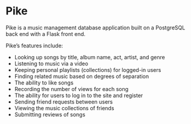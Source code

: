 # Pike
Pike is a music management database application built on a PostgreSQL back end with a Flask front end.

Pike’s features include:
  - Looking up songs by title, album name, act, artist, and genre
  - Listening to music via a video
  - Keeping personal playlists (collections) for logged-in users
  - Finding related music based on degrees of separation
  - The ability to like songs
  - Recording the number of views for each song
  - The ability for users to log in to the site and register
  - Sending friend requests between users
  - Viewing the music collections of friends
  - Submitting reviews of songs
